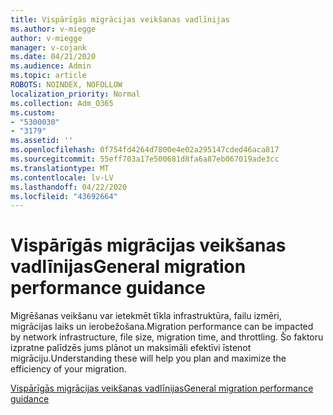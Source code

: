 ```yaml
---
title: Vispārīgās migrācijas veikšanas vadlīnijas
ms.author: v-miegge
author: v-miegge
manager: v-cojank
ms.date: 04/21/2020
ms.audience: Admin
ms.topic: article
ROBOTS: NOINDEX, NOFOLLOW
localization_priority: Normal
ms.collection: Adm_O365
ms.custom:
- "5300030"
- "3179"
ms.assetid: ''
ms.openlocfilehash: 0f754fd4264d7800e4e02a295147cded46aca817
ms.sourcegitcommit: 55eff703a17e500681d8fa6a87eb067019ade3cc
ms.translationtype: MT
ms.contentlocale: lv-LV
ms.lasthandoff: 04/22/2020
ms.locfileid: "43692664"
---
```

# <a name="general-migration-performance-guidance"></a><span data-ttu-id="92e58-102">Vispārīgās migrācijas veikšanas vadlīnijas</span><span class="sxs-lookup"><span data-stu-id="92e58-102">General migration performance guidance</span></span>

<span data-ttu-id="92e58-103">Migrēšanas veikšanu var ietekmēt tīkla infrastruktūra, failu izmēri, migrācijas laiks un ierobežošana.</span><span class="sxs-lookup"><span data-stu-id="92e58-103">Migration performance can be impacted by network infrastructure, file size, migration time, and throttling.</span></span> <span data-ttu-id="92e58-104">Šo faktoru izpratne palīdzēs jums plānot un maksimāli efektīvi īstenot migrāciju.</span><span class="sxs-lookup"><span data-stu-id="92e58-104">Understanding these will help you plan and maximize the efficiency of your migration.</span></span>

[<span data-ttu-id="92e58-105">Vispārīgās migrācijas veikšanas vadlīnijas</span><span class="sxs-lookup"><span data-stu-id="92e58-105">General migration performance guidance</span></span>](https://docs.microsoft.com/sharepointmigration/sharepoint-online-and-onedrive-migration-speed)
